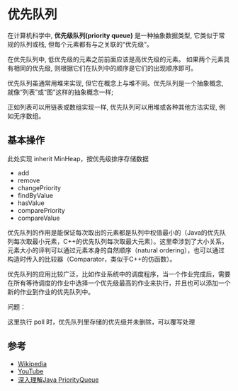 # 优先队列

在计算机科学中,  **优先级队列(priority queue)** 是一种抽象数据类型, 它类似于常规的队列或栈, 但每个元素都有与之关联的“优先级”。

在优先队列中, 低优先级的元素之前前面应该是高优先级的元素。 如果两个元素具有相同的优先级, 则根据它们在队列中的顺序是它们的出现顺序即可。

优先队列虽通常用堆来实现, 但它在概念上与堆不同。优先队列是一个抽象概念, 就像“列表”或“图”这样的抽象概念一样;

正如列表可以用链表或数组实现一样, 优先队列可以用堆或各种其他方法实现, 例如无序数组。

## 基本操作

此处实现 inherit MinHeap，按优先级排序存储数据

- add
- remove
- changePriority
- findByValue
- hasValue
- comparePriority
- compareValue

优先队列的作用是能保证每次取出的元素都是队列中权值最小的（Java的优先队列每次取最小元素，C++的优先队列每次取最大元素）。这里牵涉到了大小关系，元素大小的评判可以通过元素本身的自然顺序（natural ordering），也可以通过构造时传入的比较器（Comparator，类似于C++的仿函数）。

优先队列的应用比较广泛，比如作业系统中的调度程序，当一个作业完成后，需要在所有等待调度的作业中选择一个优先级最高的作业来执行，并且也可以添加一个新的作业到作业的优先队列中。

问题：

这里执行 poll 时，优先队列里存储的优先级并未删除，可以覆写处理

## 参考

- [Wikipedia](https://en.wikipedia.org/wiki/Priority_queue)
- [YouTube](https://www.youtube.com/watch?v=wptevk0bshY&list=PLLXdhg_r2hKA7DPDsunoDZ-Z769jWn4R8&index=6)
- [深入理解Java PriorityQueue](http://www.cnblogs.com/CarpenterLee/p/5488070.html)
